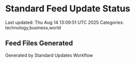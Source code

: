 # Standard Feed Update Status
Last updated: Thu Aug 14 13:09:51 UTC 2025
Categories: technology,business,world

## Feed Files Generated

Generated by Standard Updates Workflow
